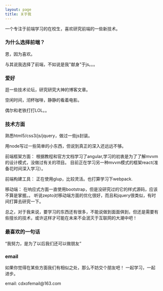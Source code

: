 ```yaml
---
layout: page
title: 关于我 
---
```


一个专注于前端学习的在校生，喜欢研究前端的一些新技术。

### 为什么选择前端？

恩，因为喜欢。
<p>
与其说我选择了前端，不如说是我"献身"于js。。。

### 爱好

逛一些技术论坛，研究研究大神的博客文章。
<p>
空闲时间，沏杯咖啡，静静的看着电影。
<p>
偶尔和老铁打打LOL。。 

### 技术方面

熟悉html5/css3/js/jquery，做过一些js封装。
<p>
用node写过一些简单的小东西，但说到真正的深入还远远不够。
<p>
前端框架方面： 根据教程和官方文档学习了angular,学习的初衷是为了了解mvvm的设计模式，没做过有关的项目。 目前正在学习另一种mvvm模式的框架react(准备花时间深入学习）。
<p>
前端构建工具： 正在使用glup，比较灵活。也打算学习下webpack.
<p>
移动端： 在响应式方面一直使用bootstrap，但是没研究过的它的样式源码，应该不算是掌握。。 听说zepto对移动端方面的优化很好，而且和jquery很类似，有时间打算去研究一下。 
<p>
总之，对于我来说，要学习的东西还有很多，不能说做到面面俱到，但还是需要有些擅长的技术，或许这样才可能在未来不会泯灭于互联网的大潮中吧！

### 最喜欢的一句话

“我努力，是为了以后我们还可以做朋友”

### email

如果你觉得在某些方面我们有相似之处，那么不妨交个朋友吧！ 一起学习，一起进步。
<P>
email: cdxofemail@163.com